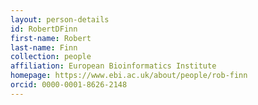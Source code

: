 ```yaml
---
layout: person-details
id: RobertDFinn
first-name: Robert
last-name: Finn
collection: people
affiliation: European Bioinformatics Institute
homepage: https://www.ebi.ac.uk/about/people/rob-finn
orcid: 0000-0001-8626-2148
---
```

